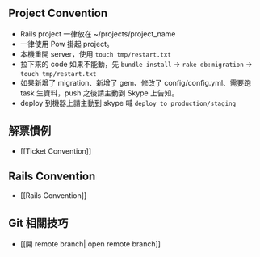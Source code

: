 ## Project Convention

* Rails project 一律放在 ~/projects/project_name
* 一律使用 Pow 掛起 project。
* 本機重開 server，使用 `touch tmp/restart.txt`
* 拉下來的 code 如果不能動，先 `bundle install` -> `rake db:migration` -> `touch tmp/restart.txt`
* 如果新增了 migration、新增了 gem、修改了 config/config.yml、需要跑 task 生資料，push 之後請主動到 Skype 上告知。
* deploy 到機器上請主動到 skype 喊 `deploy to production/staging`

## 解票慣例

* [[Ticket Convention]]

## Rails Convention

* [[Rails Convention]]

## Git 相關技巧

* [[開 remote branch| open remote branch]]